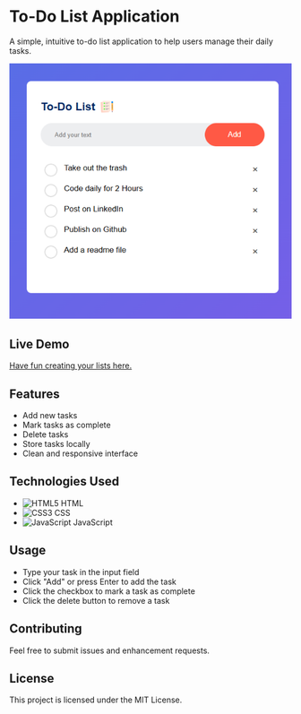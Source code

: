 # To-Do List Application

A simple, intuitive to-do list application to help users manage their daily tasks.

![To-Do List App Screenshot](<./images/Screenshot of App.png>)

## Live Demo

[Have fun creating your lists here.](https://invincible-ibeh.github.io/To-Do-List/)

## Features

- Add new tasks
- Mark tasks as complete
- Delete tasks
- Store tasks locally
- Clean and responsive interface

## Technologies Used

- <img src="https://cdn.jsdelivr.net/gh/devicons/devicon/icons/html5/html5-original.svg" alt="HTML5" width="20" height="20"/> HTML
- <img src="https://cdn.jsdelivr.net/gh/devicons/devicon/icons/css3/css3-original.svg" alt="CSS3" width="20" height="20"/> CSS
- <img src="https://cdn.jsdelivr.net/gh/devicons/devicon/icons/javascript/javascript-original.svg" alt="JavaScript" width="20" height="20"/> JavaScript

## Usage

- Type your task in the input field
- Click "Add" or press Enter to add the task
- Click the checkbox to mark a task as complete
- Click the delete button to remove a task

## Contributing

Feel free to submit issues and enhancement requests.

## License

This project is licensed under the MIT License.
